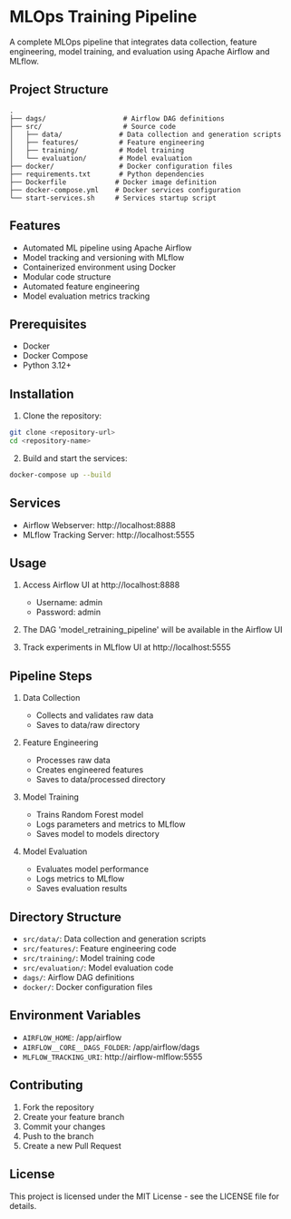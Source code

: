 # MLOps Training Pipeline

A complete MLOps pipeline that integrates data collection, feature engineering, model training, and evaluation using Apache Airflow and MLflow.

## Project Structure
```
.
├── dags/                   # Airflow DAG definitions
├── src/                    # Source code
│   ├── data/              # Data collection and generation scripts
│   ├── features/          # Feature engineering
│   ├── training/          # Model training
│   └── evaluation/        # Model evaluation
├── docker/                # Docker configuration files
├── requirements.txt       # Python dependencies
├── Dockerfile            # Docker image definition
├── docker-compose.yml    # Docker services configuration
└── start-services.sh     # Services startup script
```

## Features

- Automated ML pipeline using Apache Airflow
- Model tracking and versioning with MLflow
- Containerized environment using Docker
- Modular code structure
- Automated feature engineering
- Model evaluation metrics tracking

## Prerequisites

- Docker
- Docker Compose
- Python 3.12+

## Installation

1. Clone the repository:
```bash
git clone <repository-url>
cd <repository-name>
```

2. Build and start the services:
```bash
docker-compose up --build
```

## Services

- Airflow Webserver: http://localhost:8888
- MLflow Tracking Server: http://localhost:5555

## Usage

1. Access Airflow UI at http://localhost:8888
   - Username: admin
   - Password: admin

2. The DAG 'model_retraining_pipeline' will be available in the Airflow UI
3. Track experiments in MLflow UI at http://localhost:5555

## Pipeline Steps

1. Data Collection
   - Collects and validates raw data
   - Saves to data/raw directory

2. Feature Engineering
   - Processes raw data
   - Creates engineered features
   - Saves to data/processed directory

3. Model Training
   - Trains Random Forest model
   - Logs parameters and metrics to MLflow
   - Saves model to models directory

4. Model Evaluation
   - Evaluates model performance
   - Logs metrics to MLflow
   - Saves evaluation results

## Directory Structure

- `src/data/`: Data collection and generation scripts
- `src/features/`: Feature engineering code
- `src/training/`: Model training code
- `src/evaluation/`: Model evaluation code
- `dags/`: Airflow DAG definitions
- `docker/`: Docker configuration files

## Environment Variables

- `AIRFLOW_HOME`: /app/airflow
- `AIRFLOW__CORE__DAGS_FOLDER`: /app/airflow/dags
- `MLFLOW_TRACKING_URI`: http://airflow-mlflow:5555

## Contributing

1. Fork the repository
2. Create your feature branch
3. Commit your changes
4. Push to the branch
5. Create a new Pull Request

## License

This project is licensed under the MIT License - see the LICENSE file for details. 